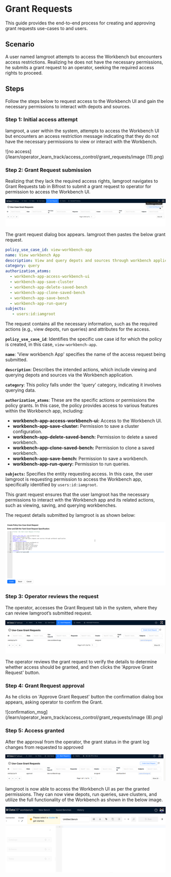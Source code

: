 # Grant Requests

This guide provides the end-to-end process for creating and approving grant requests use-cases to and users.

## Scenario

A user named Iamgroot attempts to access the Workbench but encounters access restrictions. Realizing he does not have the necessary permissions, he submits a grant request to an operator, seeking the required access rights to proceed.

## Steps

Follow the steps below to request access to the Workbench UI and gain the necessary permissions to interact with depots and sources.

### **Step 1: Initial access attempt**

Iamgroot, a user within the system, attempts to access the Workbench UI but encounters an access restriction message indicating that they do not have the necessary permissions to view or interact with the Workbench.

![no access](/learn/operator_learn_track/access_control/grant_requests/image (11).png)

### **Step 2: Grant Request submission**

Realizing that they lack the required access rights, Iamgroot navigates to Grant Requests tab in Bifrost to submit a grant request to operator for permission to access the Workbench UI. 

![no access](/learn/operator_learn_track/access_control/grant_requests/bifrost_gr.png)

The grant request dialog box appears. Iamgroot then pastes the below grant request.

```yaml
policy_use_case_id: view-workbench-app
name: View workbench App
description: View and query depots and sources through workbench application.
category: query
authorization_atoms:
  - workbench-app-access-workbench-ui
  - workbench-app-save-cluster
  - workbench-app-delete-saved-bench
  - workbench-app-clone-saved-bench
  - workbench-app-save-bench
  - workbench-app-run-query
subjects:
   - users:id:iamgroot
```

The request contains all the necessary information, such as the required actions (e.g., view depots, run queries) and attributes for the access.

**`policy_use_case_id`**: Identifies the specific use case id for which the policy is created, in this case, `view-workbench-app`.

**`name`**: 'View workbench App' specifies the name of the access request being submitted.

**`description`**: Describes the intended actions, which include viewing and querying depots and sources via the Workbench application.

**`category`**: This policy falls under the 'query' category, indicating it involves querying data.

**`authorization_atoms`**: These are the specific actions or permissions the policy grants. In this case, the policy provides access to various features within the Workbench app, including:

- **workbench-app-access-workbench-ui:** Access to the Workbench UI.
- **workbench-app-save-cluster:** Permission to save a cluster configuration.
- **workbench-app-delete-saved-bench:** Permission to delete a saved workbench.
- **workbench-app-clone-saved-bench:** Permission to clone a saved workbench.
- **workbench-app-save-bench:** Permission to save a workbench.
- **workbench-app-run-query:** Permission to run queries.

**`subjects`:** Specifies the entity requesting access. In this case, the user Iamgroot is requesting permission to access the Workbench app, specifically identified by `users:id:iamgroot`.

This grant request ensures that the user Iamgroot has the necessary permissions to interact with the Workbench app and its related actions, such as viewing, saving, and querying workbenches.

The request details submitted by Iamgroot is as shown below:

![grant request yaml](/learn/operator_learn_track/access_control/grant_requests/grant_request_yaml.png)

### **Step 3: Operator reviews the request**

The operator, accesses the Grant Request tab in the system, where they can review Iamgroot’s submitted request.

![grant request yaml](/learn/operator_learn_track/access_control/grant_requests/requested_log.png)

The operator reviews the grant request to verify the details to determine whether access should be granted, and then clicks the 'Approve Grant Request' button.

### **Step 4: Grant Request approval**

As he clicks on 'Approve Grant Request' button the confirmation dialog box appears, asking operator to confirm the Grant.

![confirmation_msg](/learn/operator_learn_track/access_control/grant_requests/image (8).png)

### **Step 5: Access granted**

After the approval from the operator, the grant status in the grant log changes from requested to approved

![approved log](/learn/operator_learn_track/access_control/grant_requests/approved_log.png)

Iamgroot is now able to access the Workbench UI as per the granted permissions. They can now view depots, run queries, save clusters, and utilize the full functionality of the Workbench as shown in the below image.

![confirmation_msg](/learn/operator_learn_track/access_control/grant_requests/workkbench.png)

 